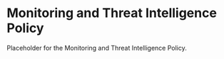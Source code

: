 # Monitoring and Threat Intelligence Policy

Placeholder for the Monitoring and Threat Intelligence Policy.
